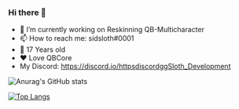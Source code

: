 ### Hi there 👋
- 🔭 I’m currently working on Reskinning QB-Multicharacter
- 📫 How to reach me: sidsloth#0001
- 🤏 17 Years old
- ❤️ Love QBCore
- My Discord: https://discord.io/httpsdiscordggSloth_Development 

![Anurag's GitHub stats](https://github-readme-stats.vercel.app/api?username=sloth4&show_icons=true&theme=tokyonight)

[![Top Langs](https://github-readme-stats.vercel.app/api/top-langs/?username=sloth4&show_icons=true&theme=tokyonight)](https://github.com/anuraghazra/github-readme-stats)

<!--
**sidsloth44/sidsloth44** is a ✨ _special_ ✨ repository because its `README.md` (this file) appears on your GitHub profile.
